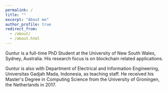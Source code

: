 ```yaml
---
permalink: /
title: ""
excerpt: "About me"
author_profile: true
redirect_from: 
  - /about/
  - /about.html
---
```


Guntur is a full-time PhD Student at the University of New South Wales, Sydney, Australia. His research focus is on blockchain related applications.

Guntur is also with Department of Electrical and Information Engineering, Universitas Gadjah Mada, Indonesia, as teaching staff. He received his Master's Degree in Computing Science from the University of Groningen, the Netherlands in 2017.
